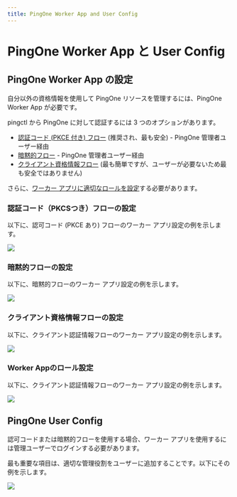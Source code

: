 ```yaml
---
title: PingOne Worker App and User Config
---
```


<!--
# PingOne Worker App and User Config

## PingOne Worker App Configuration

To manage PingOne resources using credentials other than your own, you are required to have a PingOne Worker App.

You have 3 options to authenticate to PingOne from pingctl:

* [Authorization Code (w/ PKCE) Flow](#authorization-code-w-pkce-flow-settings) (Recommended and most secure) - Via a PingOne Admin User
* [Implicit Flow](#implicit-flow-settings) - Via a PingOne Admin User
* [Client Credentials Flow](#client-credentials-flow-settings) (Easiest, but most insecure, as a user isn't required)

Additionally, you must set up the proper [roles for your Worker App](#worker-app-roles-settings)
-->

# PingOne Worker App と User Config

## PingOne Worker App の設定

自分以外の資格情報を使用して PingOne リソースを管理するには、PingOne Worker App が必要です。

pingctl から PingOne に対して認証するには 3 つのオプションがあります。

* [認証コード (PKCE 付き) フロー](#authorization-code-w-pkce-flow-settings) (推奨され、最も安全) - PingOne 管理者ユーザー経由
* [暗黙的フロー](#implicit-flow-settings) - PingOne 管理者ユーザー経由
* [クライアント資格情報フロー](#client-credentials-flow-settings) (最も簡単ですが、ユーザーが必要ないため最も安全ではありません)

さらに、[ワーカー アプリに適切なロールを設定](#worker-app-roles-settings)する必要があります。

<!--
### Authorization Code (w/ PKCE) Flow Settings

The following shows an example of a Worker App setup for Authorization Code (w/ PKCE) Flow:

![](images/pingone-worker-app-authorization_code.png)
-->

### 認証コード（PKCSつき）フローの設定

以下に、認可コード (PKCE あり) フローのワーカー アプリ設定の例を示します。

![](images/pingone-worker-app-authorization_code.png)

<!--
### Implicit Flow Settings

The following shows an example of a Worker App setup for Implicit Flow:

![](images/pingone-worker-app-implicit.png)
-->

### 暗黙的フローの設定

以下に、暗黙的フローのワーカー アプリ設定の例を示します。

![](images/pingone-worker-app-implicit.png)

<!--
### Client Credentials Flow Settings

The following shows an example of a Worker App setup for Client Credentials Flow:

![](images/pingone-worker-app-client-credentials.png)
-->

### クライアント資格情報フローの設定

以下に、クライアント認証情報フローのワーカー アプリ設定の例を示します。

![](images/pingone-worker-app-client-credentials.png)

<!--
### Worker App Roles Settings

The following shows an example of the minimum roles required.  Typically, these are set up by default.

![](images/pingone-worker-app-roles.png)
-->

### Worker Appのロール設定

以下に、クライアント認証情報フローのワーカー アプリ設定の例を示します。

![](images/pingone-worker-app-roles.png)

<!--
## PingOne User Config

When using Authorization Code or Implicit Flows, you need to log in with an Administrative user to use the
Worker App.

The most important item is to add the proper administrative roles to the user.  The following shows
an example of this:

![](images/pingone-user-roles.png)
-->

## PingOne User Config

認可コードまたは暗黙的フローを使用する場合、ワーカー アプリを使用するには管理ユーザーでログインする必要があります。

最も重要な項目は、適切な管理役割をユーザーに追加することです。以下にその例を示します。

![](images/pingone-user-roles.png)

